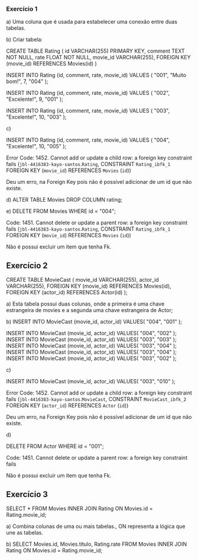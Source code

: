 ### Exercício 1

a) Uma coluna que é usada para estabelecer uma conexão entre duas tabelas.

b) Criar tabela:

CREATE TABLE Rating (
		id VARCHAR(255) PRIMARY KEY,
    comment TEXT NOT NULL,
		rate FLOAT NOT NULL,
    movie_id VARCHAR(255),
    FOREIGN KEY (movie_id) REFERENCES Movies(id)
)

INSERT INTO Rating (id, comment, rate, movie_id) 
VALUES (
		"001",
    "Muito bom!",
    7,
		"004"
);

INSERT INTO Rating  (id, comment, rate, movie_id) 
VALUES (
		"002",
    "Excelente!",
    9,
		"001"
);

INSERT INTO Rating  (id, comment, rate, movie_id) 
VALUES (
		"003",
    "Excelente!",
    10,
		"003"
);

c)

INSERT INTO Rating  (id, comment, rate, movie_id) 
VALUES (
		"004",
    "Excelente!",
    10,
		"005"
);

Error Code: 1452. Cannot add or update a child row: a foreign key constraint fails (`jbl-4416383-kayo-santos`.`Rating`, CONSTRAINT `Rating_ibfk_1` FOREIGN KEY (`movie_id`) REFERENCES `Movies` (`id`))

Deu um erro, na Foreign Key pois não é possível adicionar de um id que não existe.

d) ALTER TABLE  Movies DROP COLUMN  rating;

e) DELETE FROM Movies WHERE id = "004";

Code: 1451. Cannot delete or update a parent row: a foreign key constraint fails (`jbl-4416383-kayo-santos`.`Rating`, CONSTRAINT `Rating_ibfk_1` FOREIGN KEY (`movie_id`) REFERENCES `Movies` (`id`))


Não é possui excluir um item que tenha Fk.

## Exercício 2

CREATE TABLE MovieCast (
		movie_id VARCHAR(255),
		actor_id VARCHAR(255),
    FOREIGN KEY (movie_id) REFERENCES Movies(id),
    FOREIGN KEY (actor_id) REFERENCES Actor(id)
);


a) Esta tabela possui duas colunas, onde a primeira é uma chave estrangeira de movies e a segunda uma chave estrangeira de Actor;

b) INSERT INTO MovieCast (movie_id, actor_id)
VALUES(
		"004",
    "001"
);

INSERT INTO MovieCast (movie_id, actor_id)
VALUES(
		"004",
    "002"
);
INSERT INTO MovieCast (movie_id, actor_id)
VALUES(
		"003",
    "003"
);
INSERT INTO MovieCast (movie_id, actor_id)
VALUES(
		"003",
    "004"
);
INSERT INTO MovieCast (movie_id, actor_id)
VALUES(
		"003",
    "004"
);
INSERT INTO MovieCast (movie_id, actor_id)
VALUES(
		"003",
    "002"
);


c) 

INSERT INTO MovieCast (movie_id, actor_id)
VALUES(
		"003",
    "010"
);

Error Code: 1452. Cannot add or update a child row: a foreign key constraint fails (`jbl-4416383-kayo-santos`.`MovieCast`, CONSTRAINT `MovieCast_ibfk_2` FOREIGN KEY (`actor_id`) REFERENCES `Actor` (`id`))

Deu um erro, na Foreign Key pois não é possível adicionar de um id que não existe.

d)


DELETE FROM Actor WHERE id = "001";

Code: 1451. Cannot delete or update a parent row: a foreign key constraint fails 


Não é possui excluir um item que tenha Fk.



## Exercício 3

SELECT * FROM Movies 
INNER JOIN Rating ON Movies.id = Rating.movie_id;

a) Combina colunas de uma ou mais tabelas., ON representa a lógica que une as tabelas.

b) SELECT Movies.id, Movies.título, Rating.rate FROM Movies 
INNER JOIN Rating ON Movies.id = Rating.movie_id;


